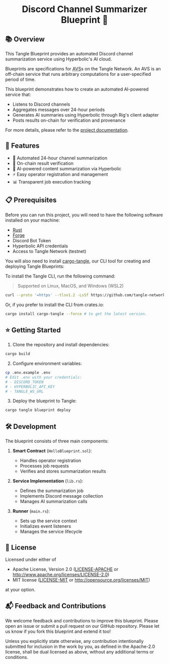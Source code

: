 # <h1 align="center">Discord Channel Summarizer Blueprint 🤖</h1>

## 📚 Overview

This Tangle Blueprint provides an automated Discord channel summarization service using Hyperbolic's AI cloud.

Blueprints are specifications for <abbr title="Actively Validated Services">AVS</abbr>s on the Tangle Network. An AVS is
an off-chain service that runs arbitrary computations for a user-specified period of time.

This blueprint demonstrates how to create an automated AI-powered service that:

- Listens to Discord channels
- Aggregates messages over 24-hour periods
- Generates AI summaries using Hyperbolic through Rig's client adapter
- Posts results on-chain for verification and provenance

For more details, please refer to the [project documentation](https://docs.tangle.tools/developers/blueprints/introduction).

## 🚀 Features

- 🤖 Automated 24-hour channel summarization
- 🔗 On-chain result verification
- 🧠 AI-powered content summarization via Hyperbolic
- ⚡ Easy operator registration and management
- 📊 Transparent job execution tracking

## 📋 Prerequisites

Before you can run this project, you will need to have the following software installed on your machine:

- [Rust](https://www.rust-lang.org/tools/install)
- [Forge](https://getfoundry.sh)
- Discord Bot Token
- Hyperbolic API credentials
- Access to Tangle Network (testnet)

You will also need to install [cargo-tangle](https://crates.io/crates/cargo-tangle), our CLI tool for creating and
deploying Tangle Blueprints:

To install the Tangle CLI, run the following command:

> Supported on Linux, MacOS, and Windows (WSL2)

```bash
curl --proto '=https' --tlsv1.2 -LsSf https://github.com/tangle-network/gadget/releases/download/cargo-tangle-v0.1.2/cargo-tangle-installer.sh | sh
```

Or, if you prefer to install the CLI from crates.io:

```bash
cargo install cargo-tangle --force # to get the latest version.
```

## ⭐ Getting Started

1. Clone the repository and install dependencies:

```sh
cargo build
```

2. Configure environment variables:

```sh
cp .env.example .env
# Edit .env with your credentials:
# - DISCORD_TOKEN
# - HYPERBOLIC_API_KEY
# - TANGLE_WS_URL
```

3. Deploy the blueprint to Tangle:

```sh
cargo tangle blueprint deploy
```

## 🛠️ Development

The blueprint consists of three main components:

1. **Smart Contract** (`HelloBlueprint.sol`):

   - Handles operator registration
   - Processes job requests
   - Verifies and stores summarization results

2. **Service Implementation** (`lib.rs`):

   - Defines the summarization job
   - Implements Discord message collection
   - Manages AI summarization calls

3. **Runner** (`main.rs`):
   - Sets up the service context
   - Initializes event listeners
   - Manages the service lifecycle

## 📜 License

Licensed under either of

- Apache License, Version 2.0
  ([LICENSE-APACHE](LICENSE-APACHE) or http://www.apache.org/licenses/LICENSE-2.0)
- MIT license
  ([LICENSE-MIT](LICENSE-MIT) or http://opensource.org/licenses/MIT)

at your option.

## 📬 Feedback and Contributions

We welcome feedback and contributions to improve this blueprint.
Please open an issue or submit a pull request on our GitHub repository.
Please let us know if you fork this blueprint and extend it too!

Unless you explicitly state otherwise, any contribution intentionally submitted
for inclusion in the work by you, as defined in the Apache-2.0 license, shall be
dual licensed as above, without any additional terms or conditions.
